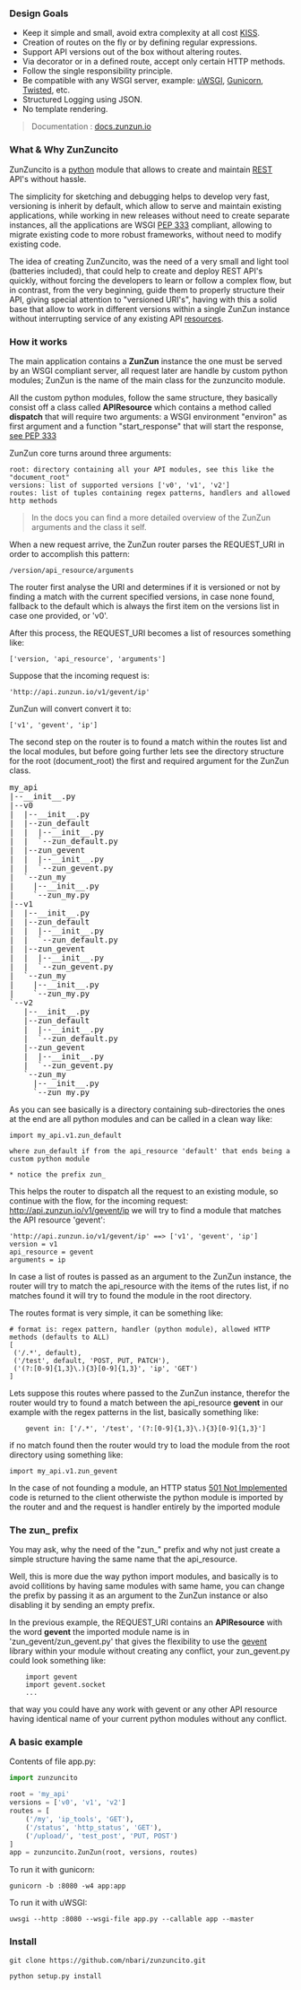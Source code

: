 ### Design Goals
* Keep it simple and small, avoid extra complexity at all cost [KISS](http://en.wikipedia.org/wiki/KISS_principle).
* Creation of routes on the fly or by defining regular expressions.
* Support API versions out of the box without altering routes.
* Via decorator or in a defined route, accept only certain HTTP methods.
* Follow the single responsibility principle.
* Be compatible with any WSGI server, example: [uWSGI](http://uwsgi-docs.readthedocs.org/en/latest/), [Gunicorn](http://gunicorn.org/), [Twisted](http://twistedmatrix.com/), etc.
* Structured Logging using JSON.
* No template rendering.

> Documentation : [docs.zunzun.io](http://docs.zunzun.io)

### What & Why ZunZuncito
ZunZuncito is a [python](http://python.org/) module that allows to create and maintain [REST](http://en.wikipedia.org/wiki/REST) API's without hassle.

The simplicity for sketching and debugging helps to develop very fast, versioning is inherit by default, which allow to serve and maintain existing applications, while working in new releases without need to create separate instances, all the applications are WSGI [PEP 333](http://www.python.org/dev/peps/pep-0333/) compliant, allowing to migrate existing code to more robust frameworks, without need to modify existing code.

The idea of creating ZunZuncito, was the need of a very small and light tool (batteries included), that could help to create and deploy REST API's quickly, without forcing the developers to learn or follow a complex flow, but in contrast, from the very beginning, guide them to properly structure their API, giving special attention to "versioned URI's", having with this a solid base that allow to work in different versions within a single ZunZun instance without interrupting service of any existing API [resources](http://en.wikipedia.org/wiki/Web_resource).


### How it works

The main application contains a **ZunZun** instance the one must be served by an WSGI compliant server, all request later are handle by custom python modules; ZunZun is the name of the main class for the zunzuncito module.

All the custom python modules, follow the same structure, they basically consist off a class called **APIResource** which contains a method called **dispatch** that will require two arguments: a WSGI environment "environ" as first argument and a function "start_response" that will start the response, [see PEP 333](http://www.python.org/dev/peps/pep-0333/)

ZunZun core turns around three arguments:

    root: directory containing all your API modules, see this like the "document_root"
    versions: list of supported versions ['v0', 'v1', 'v2']
    routes: list of tuples containing regex patterns, handlers and allowed http methods

> In the docs you can find a more detailed overview of the ZunZun arguments and the class it self.

When a new request arrive, the ZunZun router parses the REQUEST_URI in order to accomplish this pattern:

    /version/api_resource/arguments

The router first analyse the URI and determines if it is versioned or not by finding a match with the current specified versions, in case none found, fallback to the default which is always the first item on the versions list in case one provided, or 'v0'.

After this process, the REQUEST_URI becomes a list of resources something like:

    ['version, 'api_resource', 'arguments']

Suppose that the incoming request is:

    'http://api.zunzun.io/v1/gevent/ip'

ZunZun will convert convert it to:

    ['v1', 'gevent', 'ip']

The second step on the router is to found a match within the routes list and the local modules, but before going further lets see the directory structure for the root (document_root) the first and required argument for the ZunZun class.

<pre>
my_api
|--__init__.py
|--v0
|  |--__init__.py
|  |--zun_default
|  |  |--__init__.py
|  |  `--zun_default.py
|  |--zun_gevent
|  |  |--__init__.py
|  |  `--zun_gevent.py
|  `--zun_my
|    |--__init__.py
|    `--zun_my.py
|--v1
|  |--__init__.py
|  |--zun_default
|  |  |--__init__.py
|  |  `--zun_default.py
|  |--zun_gevent
|  |  |--__init__.py
|  |  `--zun_gevent.py
|  `--zun_my
|    |--__init__.py
|    `--zun_my.py
`--v2
   |--__init__.py
   |--zun_default
   |  |--__init__.py
   |  `--zun_default.py
   |--zun_gevent
   |  |--__init__.py
   |  `--zun_gevent.py
   `--zun_my
     |--__init__.py
     `--zun_my.py
</pre>

As you can see basically is a directory containing sub-directories the ones at the end are all python modules and can be called in a clean way like:

    import my_api.v1.zun_default

    where zun_default if from the api_resource 'default' that ends being a custom python module

    * notice the prefix zun_

This helps the router to dispatch all the request to an existing module, so continue with the flow, for the incoming request: http://api.zunzun.io/v1/gevent/ip we will try to find a module that matches the API resource 'gevent':


    'http://api.zunzun.io/v1/gevent/ip' ==> ['v1', 'gevent', 'ip']
    version = v1
    api_resource = gevent
    arguments = ip

In case a list of routes is passed as an argument to the ZunZun instance, the router will try to match the api_resource with the items of the rutes list, if no matches found it will try to found the module in the root directory.

The routes format is very simple, it can be something like:

    # format is: regex pattern, handler (python module), allowed HTTP methods (defaults to ALL)
    [
     ('/.*', default),
     ('/test', default, 'POST, PUT, PATCH'),
     ('(?:[0-9]{1,3}\.){3}[0-9]{1,3}', 'ip', 'GET')
    ]

Lets suppose this routes where passed to the ZunZun instance, therefor the router would try to found a match between the api_resource **gevent** in our example with the regex patterns in the list, basically something like:

        gevent in: ['/.*', '/test', '(?:[0-9]{1,3}\.){3}[0-9]{1,3}']

if no match found then the router would try to load the module from the root directory using something like:

    import my_api.v1.zun_gevent

In the case of not founding a module, an HTTP status [501 Not Implemented](http://www.w3.org/Protocols/rfc2616/rfc2616-sec10.html) code is returned to the client otherwiste the python module is imported by the router and and the request is handler entirely by the imported module


### The zun_ prefix

You may ask, why the need of the "zun_" prefix and why not just create a simple structure having the same name that the api_resource.

Well, this is more due the way python import modules, and basically is to avoid collitions by having same modules with same hame,  you can change the prefix by passing it as an argument to the ZunZun instance or also disabling it by sending an empty prefix.

In the previous example, the REQUEST_URI contains an **APIResource** with the word **gevent** the imported module name is in 'zun_gevent/zun_gevent.py' that gives the flexibility to use the [gevent](http://www.gevent.org/) library within your module without creating any conflict, your zun_gevent.py could look something like:

        import gevent
        import gevent.socket
        ...

that way you could have any work with gevent or any other API resource having identical name of your current python modules without any conflict.


### A basic example

Contents of file app.py:

```python
import zunzuncito

root = 'my_api'
versions = ['v0', 'v1', 'v2']
routes = [
    ('/my', 'ip_tools', 'GET'),
    ('/status', 'http_status', 'GET'),
    ('/upload/', 'test_post', 'PUT, POST')
]
app = zunzuncito.ZunZun(root, versions, routes)
```


To run it with gunicorn:

    gunicorn -b :8080 -w4 app:app

To run it with uWSGI:

    uwsgi --http :8080 --wsgi-file app.py --callable app --master


### Install

    git clone https://github.com/nbari/zunzuncito.git

    python setup.py install
